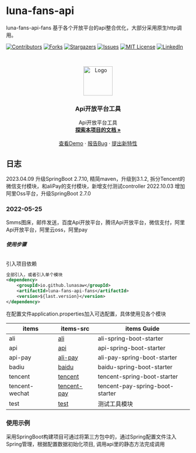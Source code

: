 # luna-fans-api

luna-fans-api-fans 基于各个开放平台的api整合优化，大部分采用原生http调用。

<!-- PROJECT SHIELDS -->

[![Contributors][contributors-shield]][contributors-url]
[![Forks][forks-shield]][forks-url]
[![Stargazers][stars-shield]][stars-url]
[![Issues][issues-shield]][issues-url]
[![MIT License][license-shield]][license-url]
[![LinkedIn][linkedin-shield]][linkedin-url]

<!-- PROJECT LOGO -->
<br />

<p align="center">
  <a href="https://github.com/lunasaw/luna-fans-api/">
    <img src="https://i.loli.net/2020/07/28/5MzIVArBZyp8NgX.png" alt="Logo" width="80" height="80">
  </a>

<h3 align="center">Api开放平台工具</h3>
  <p align="center">
    Api开放平台工具
    <br />
    <a href="https://github.com/lunasaw/luna-fans-api"><strong>探索本项目的文档 »</strong></a>
    <br />
    <br />
    <a href="https://github.com/lunasaw/luna-fans-api/tree/master/test-luna-fans-api">查看Demo</a>
    ·
    <a href="https://github.com/lunasaw/luna-fans-api/issues">报告Bug</a>
    ·
    <a href="https://github.com/lunasaw/luna-fans-api/issues">提出新特性</a>
  </p>

</p>

## 日志

2023.04.09 升级SpringBoot 2.7.10, 精简maven，升级到3.1.2, 拆分Tencent的微信支付模块，和aliPay的支付模块，新增支付测试controller
2022.10.03 增加阿里Oss平台，升级SpringBoot 2.7.0

### 2022-05-25

Smms图床，邮件发送，百度Api开放平台，腾讯Api开放平台，微信支付，阿里Api开放平台，阿里云oss，阿里pay

###### **使用步骤**

引入项目依赖

```xml
全部引入，或者引入单个模块
<dependency>
    <groupId>io.github.lunasaw</groupId>
    <artifactId>luna-fans-api-fans</artifactId>
    <version>${last.version}</version>
</dependency>
```

在配置文件application.properties加入可选配置，具体使用见各个模块

| items          | items-src                                        | items Guide                     |
|----------------|--------------------------------------------------|---------------------------------|
| ali            | [ali](./ali-spring-boot-starter)                 | ali-spring-boot-starter         |
| api            | [api](./api-spring-boot-starter)                 | api-spring-boot-starter         |
| api-pay        | [ali-pay](./ali-pay-spring-boot-starter)         | ali-pay-spring-boot-starter     |
| badiu          | [baidu](./baidu-spring-boot-starter)             | baidu-spring-boot-starter       |
| tencent        | [tencent](./tencent-spring-boot-starter)         | tencent-spring-boot-starter     |
| tencent-wechat | [tencent-pay](./tencent-pay-spring-boot-starter) | tencent-pay-spring-boot-starter |
| test           | [test](./test-luna-fans-api)                     | 测试工具模块                          |

### 使用示例

采用SpringBoot构建项目可通过将第三方包中的，通过Spring配置文件注入Spring管理，根据配置数据初始化项目, 调用api里的静态方法完成调用

<!-- links -->

[your-project-path]:lunasaw/luna-fans-api

[contributors-shield]: https://img.shields.io/github/contributors/lunasaw/luna-fans-api.svg?style=flat-square

[contributors-url]: https://github.com/lunasaw/luna-fans-api/graphs/contributors

[forks-shield]: https://img.shields.io/github/forks/lunasaw/luna-fans-api.svg?style=flat-square

[forks-url]: https://github.com/lunasaw/luna-fans-api/network/members

[stars-shield]: https://img.shields.io/github/stars/lunasaw/luna-fans-api.svg?style=flat-square

[stars-url]: https://github.com/lunasaw/luna-fans-api/stargazers

[issues-shield]: https://img.shields.io/github/issues/lunasaw/luna-fans-api.svg?style=flat-square

[issues-url]: https://img.shields.io/github/issues/lunasaw/luna-fans-api.svg

[license-shield]: https://img.shields.io/github/license/lunasaw/luna-fans-api.svg?style=flat-square

[license-url]: https://github.com/lunasaw/luna-fans-api/blob/master/LICENSE.txt

[linkedin-shield]: https://img.shields.io/badge/-LinkedIn-black.svg?style=flat-square&logo=linkedin&colorB=555

[linkedin-url]: https://linkedin.com/in/luna-fans-api




